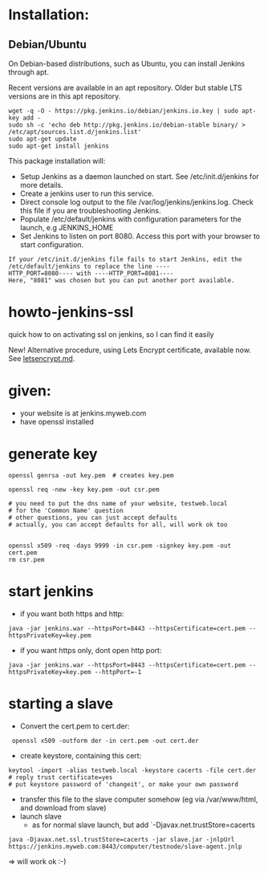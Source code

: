 # Installation:

## Debian/Ubuntu
On Debian-based distributions, such as Ubuntu, you can install Jenkins through apt.

Recent versions are available in an apt repository. Older but stable LTS versions are in this apt repository.
```
wget -q -O - https://pkg.jenkins.io/debian/jenkins.io.key | sudo apt-key add -
sudo sh -c 'echo deb http://pkg.jenkins.io/debian-stable binary/ > /etc/apt/sources.list.d/jenkins.list'
sudo apt-get update
sudo apt-get install jenkins
```
This package installation will:

* Setup Jenkins as a daemon launched on start. See /etc/init.d/jenkins for more details.
* Create a jenkins user to run this service.
* Direct console log output to the file /var/log/jenkins/jenkins.log. Check this file if you are troubleshooting Jenkins.
* Populate /etc/default/jenkins with configuration parameters for the launch, e.g JENKINS_HOME
* Set Jenkins to listen on port 8080. Access this port with your browser to start configuration.
```
If your /etc/init.d/jenkins file fails to start Jenkins, edit the /etc/default/jenkins to replace the line ----
HTTP_PORT=8080---- with ----HTTP_PORT=8081---- 
Here, "8081" was chosen but you can put another port available.
```

# howto-jenkins-ssl
quick how to on activating ssl on jenkins, so I can find it easily

New!  Alternative procedure, using Lets Encrypt certificate, available now.  See [letsencrypt.md](letsencrypt.md).

# given:

- your website is at jenkins.myweb.com
- have openssl installed

# generate key

```
openssl genrsa -out key.pem  # creates key.pem

openssl req -new -key key.pem -out csr.pem

# you need to put the dns name of your website, testweb.local
# for the 'Common Name' question
# other questions, you can just accept defaults
# actually, you can accept defaults for all, will work ok too


openssl x509 -req -days 9999 -in csr.pem -signkey key.pem -out cert.pem
rm csr.pem
```

# start jenkins

* if you want both https and http:

```
java -jar jenkins.war --httpsPort=8443 --httpsCertificate=cert.pem --httpsPrivateKey=key.pem
```

* if you want https only, dont open http port:

```
java -jar jenkins.war --httpsPort=8443 --httpsCertificate=cert.pem --httpsPrivateKey=key.pem --httpPort=-1
```

# starting a slave

* Convert the cert.pem to cert.der:
```
 openssl x509 -outform der -in cert.pem -out cert.der
```

* create keystore, containing this cert:

```
keytool -import -alias testweb.local -keystore cacerts -file cert.der
# reply trust certificate=yes
# put keystore password of 'changeit', or make your own password
```
* transfer this file to the slave computer somehow (eg via /var/www/html, and download from slave)
* launch slave
  * as for normal slave launch, but add `-Djavax.net.trustStore=cacerts
```
java -Djavax.net.ssl.trustStore=cacerts -jar slave.jar -jnlpUrl https://jenkins.myweb.com:8443/computer/testnode/slave-agent.jnlp
```
=> will work ok :-)
